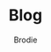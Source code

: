 ---
categories: 
  - blog
  - brodie
section: blog
author: Brodie
layout: post
title: Blog
published: true
---